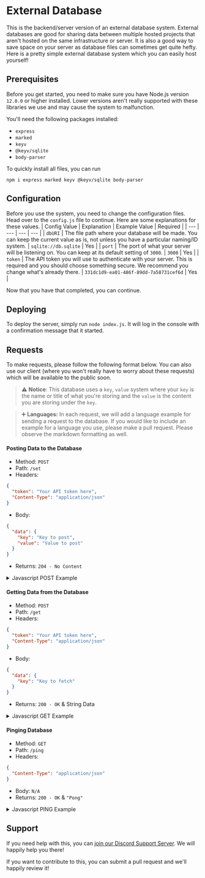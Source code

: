 # External Database
This is the backend/server version of an external database system.  External databases are good for sharing data between multiple hosted projects that aren't hosted on the same infrastructure or server.  It is also a good way to save space on your server as database files can sometimes get quite hefty.  Here is a pretty simple external database system which you can easily host yourself!

## Prerequisites
Before you get started, you need to make sure you have Node.js version `12.0.0` or higher installed.  Lower versions aren't really supported with these libraries we use and may cause the system to malfunction.

You'll need the following packages installed:
* `express`
* `marked`
* `keyv`
* `@keyv/sqlite`
* `body-parser`

To quickly install all files, you can run

```
npm i express marked keyv @keyv/sqlite body-parser
```

## Configuration
Before you use the system, you need to change the configuration files.  Head over to the `config.js` file to continue.  Here are some explanations for these values.
| Config Value | Explanation | Example Value | Required |
| --- | --- | --- | --- |
| `dbURI` | The file path where your database will be made.  You can keep the current value as is, not unless you have a particular naming/ID system. | `sqlite://db.sqlite` | Yes |
| `port` | The port of what your server will be listening on.  You can keep at its default setting of `3000`. | `3000` | Yes |
| `token` | The API token you will use to authenticate with your server.  This is required and you should choose something secure.  We recommend you change what's already there. | `331dc1d9-ea01-486f-89dd-7a58731cef6d` | Yes |

Now that you have that completed, you can continue.


## Deploying
To deploy the server, simply run `node index.js`.  It will log in the console with a confirmation message that it started.


## Requests
To make requests, please follow the following format below.  You can also use our client (where you won't really have to worry about these requests) which will be available to the public soon.

> ⚠️ **Notice**: This database uses a `key`, `value` system where your `key` is the name or title of what you're storing and the `value` is the content you are storing under the `key`.

> ➕ **Languages:** In each request, we will add a language example for sending a request to the database.  If you would like to include an example for a language you use, please make a pull request.  Please observe the markdown formatting as well.

#### Posting Data to the Database
* Method: `POST`
* Path: `/set`
* Headers: 
```json
{ 
  "token": "Your API token here",
  "Content-Type": "application/json"
}
```
* Body: 
```json
{
  "data": {
    "key": "Key to post",
    "value": "Value to post"
  }
}
```
* Returns: `204 - No Content`
<details>
<summary>Javascript POST Example</summary>
<br>
```javascript
fetch("http://ip:port/set", {
  "method": "post",
  "headers": "{ \"Content-Type\": \"application/json\", \"token\": \"Your API token here\" }",
  "body": "{ \"data\": { \"key\": \"Key to post\", \"value\": \"Value to post\" } }"
});
```
</details>

#### Getting Data from the Database
* Method: `POST`
* Path: `/get`
* Headers: 
```json
{ 
  "token": "Your API token here",
  "Content-Type": "application/json"
}
```
* Body: 
```json
{
  "data": {
    "key": "Key to fetch"
  }
}
```
* Returns: `200 - OK` & String Data
<details>
<summary>Javascript GET Example</summary>
<br>
```javascript
fetch("http://ip:port/get", {
  "method": "get",
  "headers": "{ \"Content-Type\": \"application/json\", \"token\": \"Your API token here\" }"
});
```
</details>

#### Pinging Database
* Method: `GET`
* Path: `/ping`
* Headers: 
```json
{ 
  "Content-Type": "application/json"
}
```
* Body: `N/A`
* Returns: `200 - OK` & `"Pong"`
<details>
<summary>Javascript PING Example</summary>
<br>
```javascript
fetch("http://ip:port/ping", {
  "method": "get",
  "headers": "{ \"Content-Type\": \"application/json\" }"
});
```
</details>

## Support
If you need help with this, you can [join our Discord Support Server](https://discord.com/invite/7va3rtC).  We will happily help you there!


If you want to contribute to this, you can submit a pull request and we'll happily review it!